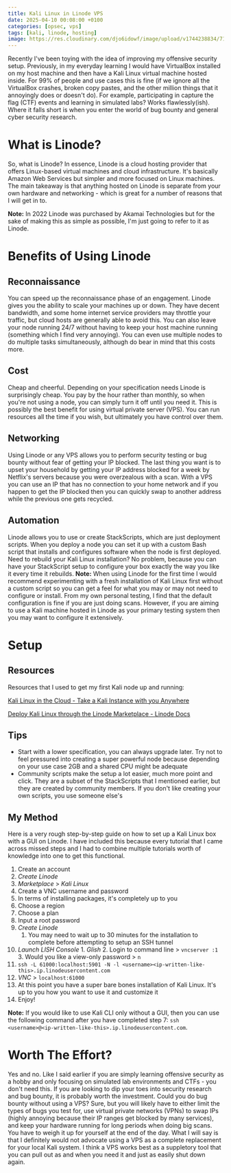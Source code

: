 ```yaml
---
title: Kali Linux in Linode VPS
date: 2025-04-10 00:08:00 +0100
categories: [opsec, vps]
tags: [kali, linode, hosting] 
image: https://res.cloudinary.com/djo6idowf/image/upload/v1744238834/7181e9fc416d5efe46f317221c87a361a381c032385bfba8_bzw62c.png
---
```

Recently I've been toying with the idea of improving my offensive security setup. Previously, in my everyday learning I would have VirtualBox installed on my host machine and then have a Kali Linux virtual machine hosted inside. For 99% of people and use cases this is fine (if we ignore all the VirtualBox crashes, broken copy pastes, and the other million things that it annoyingly does or doesn't do). For example, participating in capture the flag (CTF) events and learning in simulated labs? Works flawlessly(ish). Where it falls short is when you enter the world of bug bounty and general cyber security research.

# What is Linode?

So, what is Linode? In essence, Linode is a cloud hosting provider that offers Linux-based virtual machines and cloud infrastructure. It's basically Amazon Web Services but simpler and more focused on Linux machines. The main takeaway is that anything hosted on Linode is separate from your own hardware and networking - which is great for a number of reasons that I will get in to.

**Note:** In 2022 Linode was purchased by Akamai Technologies but for the sake of making this as simple as possible, I'm just going to refer to it as Linode.

# Benefits of Using Linode

## Reconnaissance

You can speed up the reconnaissance phase of an engagement. Linode gives you the ability to scale your machines up or down. They have decent bandwidth, and some home internet service providers may throttle your traffic, but cloud hosts are generally able to avoid this. You can also leave your node running 24/7 without having to keep your host machine running (something which I find very annoying). You can even use multiple nodes to do multiple tasks simultaneously, although do bear in mind that this costs more.

## Cost

Cheap and cheerful. Depending on your specification needs Linode is surprisingly cheap. You pay by the hour rather than monthly, so when you're not using a node, you can simply turn it off until you need it. This is possibly the best benefit for using virtual private server (VPS). You can run resources all the time if you wish, but ultimately you have control over them.

## Networking

Using Linode or any VPS allows you to perform security testing or bug bounty without fear of getting your IP blocked. The last thing you want is to upset your household by getting your IP address blocked for a week by Netflix's servers because you were overzealous with a scan. With a VPS you can use an IP that has no connection to your home network and if you happen to get the IP blocked then you can quickly swap to another address while the previous one gets recycled.

## Automation

Linode allows you to use or create StackScripts, which are just deployment scripts. When you deploy a node you can set it up with a custom Bash script that installs and configures software when the node is first deployed. Need to rebuild your Kali Linux installation? No problem, because you can have your StackScript setup to configure your box exactly the way you like it every time it rebuilds. **Note:** When using Linode for the first time I would recommend experimenting with a fresh installation of Kali Linux first without a custom script so you can get a feel for what you may or may not need to configure or install. From my own personal testing, I find that the default configuration is fine if you are just doing scans. However, if you are aiming to use a Kali machine hosted in Linode as your primary testing system then you may want to configure it extensively.

# Setup

## Resources

Resources that I used to get my first Kali node up and running:

[Kali Linux in the Cloud - Take a Kali Instance with you Anywhere](https://www.youtube.com/watch?v=Oox2hF4SZLU)

[Deploy Kali Linux through the Linode Marketplace - Linode Docs](https://www.linode.com/docs/marketplace-docs/guides/kali-linux/)

## Tips

*   Start with a lower specification, you can always upgrade later. Try not to feel pressured into creating a super powerful node because depending on your use case 2GB and a shared CPU might be adequate
*   Community scripts make the setup a lot easier, much more point and click. They are a subset of the StackScripts that I mentioned earlier, but they are created by community members. If you don't like creating your own scripts, you use someone else's

## My Method

Here is a very rough step-by-step guide on how to set up a Kali Linux box with a GUI on Linode. I have included this because every tutorial that I came across missed steps and I had to combine multiple tutorials worth of knowledge into one to get this functional.

1.  Create an account
2.  _Create Linode_
3.  _Marketplace_ \> _Kali Linux_
4.  Create a VNC username and password
5.  In terms of installing packages, it's completely up to you
6.  Choose a region
7.  Choose a plan
8.  Input a root password
9.  _Create Linode_
    1.  You may need to wait up to 30 minutes for the installation to complete before attempting to setup an SSH tunnel
10.  _Launch LISH Console_
    1.  _Glish_
    2.  Login to command line > `vncserver :1`
    3.  Would you like a view-only password > `n`
11.  `ssh -L 61000:localhost:5901 -N -l <username><ip-written-like-this>.ip.linodeusercontent.com`
12.  _VNC_ \> `localhost:61000`
13.  At this point you have a super bare bones installation of Kali Linux. It's up to you how you want to use it and customize it
14.  Enjoy!

**Note:** If you would like to use Kali CLI only without a GUI, then you can use the following command after you have completed step 7: `ssh <username>@<ip-written-like-this>.ip.linodeusercontent.com`.

# Worth The Effort?

Yes and no. Like I said earlier if you are simply learning offensive security as a hobby and only focusing on simulated lab environments and CTFs - you don't need this. If you are looking to dip your toes into security research and bug bounty, it is probably worth the investment. Could you do bug bounty without using a VPS? Sure, but you will likely have to either limit the types of bugs you test for, use virtual private networks (VPNs) to swap IPs (highly annoying because their IP ranges get blocked by many services), and keep your hardware running for long periods when doing big scans. You have to weigh it up for yourself at the end of the day. What I will say is that I definitely would not advocate using a VPS as a complete replacement for your local Kali system. I think a VPS works best as a suppletory tool that you can pull out as and when you need it and just as easily shut down again.